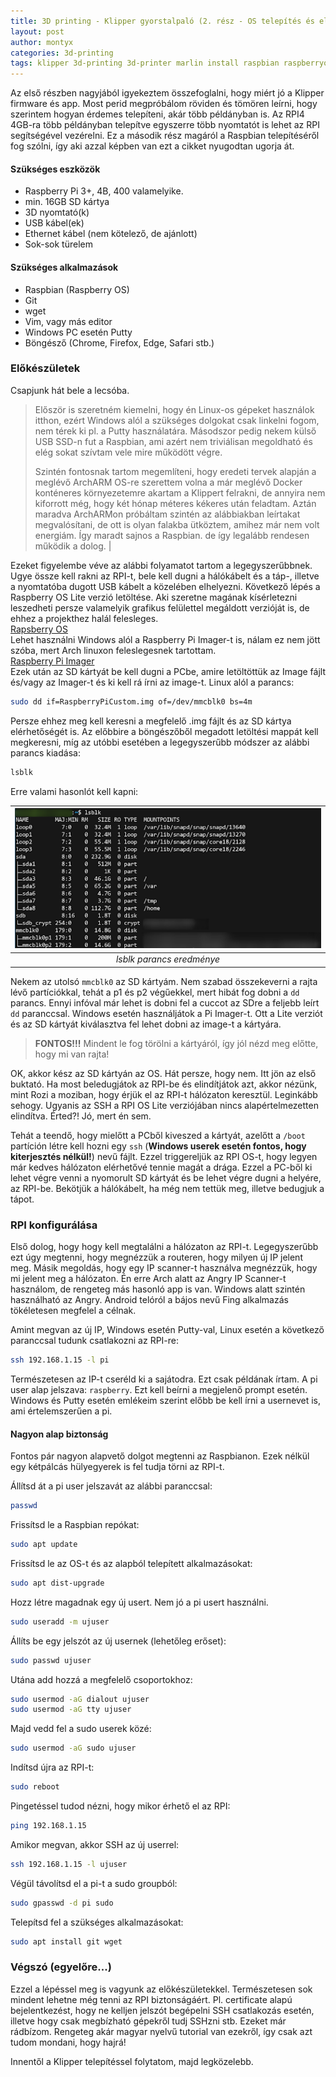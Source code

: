 ```yaml
---
title: 3D printing - Klipper gyorstalpaló (2. rész - OS telepítés és előkészületek)
layout: post
author: montyx
categories: 3d-printing
tags: klipper 3d-printing 3d-printer marlin install raspbian raspberryos
---
```

Az első részben nagyjából igyekeztem összefoglalni, hogy miért jó a Klipper firmware és app. Most perid megpróbálom röviden és tömören leírni, hogy szerintem hogyan érdemes telepíteni, akár több példányban is. Az RPI4 4GB-ra több példányban telepítve egyszerre több nyomtatót is lehet az RPI segítségével vezérelni. Ez a második rész magáról a Raspbian telepítéséről fog szólni, így aki azzal képben van ezt a cikket nyugodtan ugorja át.

#### Szükséges eszközök
- Raspberry Pi 3+, 4B, 400 valamelyike.
- min. 16GB SD kártya
- 3D nyomtató(k)
- USB kábel(ek)
- Ethernet kábel (nem kötelező, de ajánlott)
- Sok-sok türelem

#### Szükséges alkalmazások
- Raspbian (Raspberry OS)
- Git
- wget
- Vim, vagy más editor
- Windows PC esetén Putty
- Böngésző (Chrome, Firefox, Edge, Safari stb.)

### Előkészületek

Csapjunk hát bele a lecsóba.

>Először is szeretném kiemelni, hogy én Linux-os gépeket használok itthon, ezért Windows alól a szükséges dolgokat csak linkelni fogom, nem térek ki pl. a Putty használatára. Másodszor pedig nekem külső USB SSD-n fut a Raspbian, ami azért nem triviálisan megoldható és elég sokat szívtam vele mire működött végre.
>
> Szintén fontosnak tartom megemlíteni, hogy eredeti tervek alapján a meglévő ArchARM OS-re szerettem volna a már meglévő Docker konténeres környezetemre akartam a Klippert felrakni, de annyira nem kiforrott még, hogy két hónap méteres kékeres után feladtam. Aztán maradva ArchARMon próbáltam szintén az alábbiakban leírtakat megvalósítani, de ott is olyan falakba ütköztem, amihez már nem volt energiám. Így maradt sajnos a Raspbian. de így legalább rendesen működik a dolog. |

Ezeket figyelembe véve az alábbi folyamatot tartom a legegyszerűbbnek. Ugye össze kell rakni az RPI-t, bele kell dugni a hálókábelt és a táp-, illetve a nyomtatóba dugott USB kábelt a közelében elhelyezni. Következő lépés a Raspberry OS Lite verzió letöltése. Aki szeretne magának kísérletezni leszedheti persze valamelyik grafikus felülettel megáldott verzióját is, de ehhez a projekthez halál felesleges.  
[Rapsberry OS](https://www.raspberrypi.com/software/operating-systems/)  
Lehet használni Windows alól a Raspberry Pi Imager-t is, nálam ez nem jött szóba, mert Arch linuxon feleslegesnek tartottam.  
[Raspberry Pi Imager](https://www.raspberrypi.com/software/)  
Ezek után az SD kártyát be kell dugni a PCbe, amire letöltöttük az Image fájlt és/vagy az Imager-t és ki kell rá írni az image-t. Linux alól a parancs:
```bash
sudo dd if=RaspberryPiCustom.img of=/dev/mmcblk0 bs=4m
```
Persze ehhez meg kell keresni a megfelelő .img fájlt és az SD kártya elérhetőségét is. Az előbbire a böngészőből megadott letöltési mappát kell megkeresni, míg az utóbbi esetében a legegyszerűbb módszer az alábbi parancs kiadása:
```bash
lsblk
```
Erre valami hasonlót kell kapni:

| ![lsblk eredménye](/docs/assets/lsblk.png) | 
|:--:| 
| *lsblk parancs eredménye* |

Nekem az utolsó `mmcblk0` az SD kártyám. Nem szabad összekeverni a rajta lévő partíciókkal, tehát a p1 és p2 végűekkel, mert hibát fog dobni a `dd` parancs. Ennyi infóval már lehet is dobni fel a cuccot az SDre a feljebb leírt `dd` paranccsal. Windows esetén használjátok a Pi Imager-t. Ott a Lite verziót és az SD kártyát kiválasztva fel lehet dobni az image-t a kártyára.

> **FONTOS!!!** Mindent le fog törölni a kártyáról, így jól nézd meg előtte, hogy mi van rajta!

OK, akkor kész az SD kártyán az OS. Hát persze, hogy nem. Itt jön az első buktató. Ha most beledugjátok az RPI-be és elindítjátok azt, akkor nézünk, mint Rozi a moziban, hogy érjük el az RPI-t hálózaton keresztül. Leginkább sehogy. Ugyanis az SSH a RPI OS Lite verziójában nincs alapértelmezetten elindítva. Érted?! Jó, mert én sem.

Tehát a teendő, hogy mielőtt a PCből kiveszed a kártyát, azelőtt a `/boot` partíción létre kell hozni egy `ssh` (**Windows userek esetén fontos, hogy kiterjesztés nélkül!**) nevű fájlt. Ezzel triggereljük az RPI OS-t, hogy legyen már kedves hálózaton elérhetővé tennie magát a drága. Ezzel a PC-ből ki lehet végre venni a nyomorult SD kártyát és be lehet végre dugni a helyére, az RPI-be. Bekötjük a hálókábelt, ha még nem tettük meg, illetve bedugjuk a tápot.

### RPI konfigurálása
Első dolog, hogy hogy kell megtalálni a hálózaton az RPI-t. Legegyszerűbb ezt úgy megtenni, hogy megnézzük a routeren, hogy milyen új IP jelent meg. Másik megoldás, hogy egy IP scanner-t használva megnézzük, hogy mi jelent meg a hálózaton. Én erre Arch alatt az Angry IP Scanner-t használom, de rengeteg más hasonló app is van. Windows alatt szintén használható az Angry. Android telóról a bájos nevű Fing alkalmazás tökéletesen megfelel a célnak.

Amint megvan az új IP, Windows esetén Putty-val, Linux esetén a következő paranccsal tudunk csatlakozni az RPI-re:
```bash
ssh 192.168.1.15 -l pi
```
Természetesen az IP-t cseréld ki a sajátodra. Ezt csak példának írtam. A pi user alap jelszava: `raspberry`. Ezt kell beírni a megjelenő prompt esetén. Windows és Putty esetén emlékeim szerint előbb be kell írni a usernevet is, ami értelemszerűen a pi.

#### Nagyon alap biztonság
Fontos pár nagyon alapvető dolgot megtenni az Raspbianon. Ezek nélkül egy kétpálcás hülyegyerek is fel tudja törni az RPI-t.

Állítsd át a pi user jelszavát az alábbi paranccsal:
```bash
passwd
```
Frissítsd le a Raspbian repókat:
```bash
sudo apt update
```
Frissítsd le az OS-t és az alapból telepített alkalmazásokat:
```bash
sudo apt dist-upgrade
```
Hozz létre magadnak egy új usert. Nem jó a pi usert használni.
```bash
sudo useradd -m ujuser
```
Állíts be egy jelszót az új usernek (lehetőleg erőset):
```bash
sudo passwd ujuser
```
Utána add hozzá a megfelelő csoportokhoz:
```bash
sudo usermod -aG dialout ujuser
sudo usermod -aG tty ujuser
```
Majd vedd fel a sudo userek közé:
```bash
sudo usermod -aG sudo ujuser
```
Indítsd újra az RPI-t:
```bash
sudo reboot
```
Pingetéssel tudod nézni, hogy mikor érhető el az RPI:
```bash
ping 192.168.1.15
```
Amikor megvan, akkor SSH az új userrel:
```bash
ssh 192.168.1.15 -l ujuser
```
Végül távolítsd el a pi-t a sudo groupból:
```bash
sudo gpasswd -d pi sudo
```
Telepítsd fel a szükséges alkalmazásokat:
```bash
sudo apt install git wget
```
### Végszó (egyelőre...)
Ezzel a lépéssel meg is vagyunk az előkészületekkel. Természetesen sok mindent lehetne még tenni az RPI biztonságáért. Pl. certificate alapú bejelentkezést, hogy ne kelljen jelszót begépelni SSH csatlakozás esetén, illetve hogy csak megbízható gépekről tudj SSHzni stb. Ezeket már rádbízom. Rengeteg akár magyar nyelvű tutorial van ezekről, így csak azt tudom mondani, hogy hajrá!

Innentől a Klipper telepítéssel folytatom, majd legközelebb.